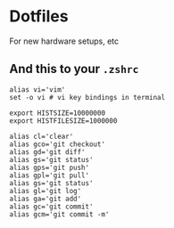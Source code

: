 Dotfiles
=======

For new hardware setups, etc

## And this to your `.zshrc`

```
alias vi='vim'
set -o vi # vi key bindings in terminal

export HISTSIZE=10000000
export HISTFILESIZE=1000000

alias cl='clear'
alias gco='git checkout'
alias gd='git diff'
alias gs='git status'
alias gps='git push'
alias gpl='git pull'
alias gs='git status'
alias gl='git log'
alias ga='git add'
alias gc='git commit'
alias gcm='git commit -m'
```
